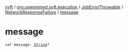 [syft](../../../index.md) / [org.openmined.syft.execution](../../index.md) / [JobErrorThrowable](../index.md) / [NetworkResponseFailure](index.md) / [message](./message.md)

# message

`val message: `[`String`](https://kotlinlang.org/api/latest/jvm/stdlib/kotlin/-string/index.html)`?`